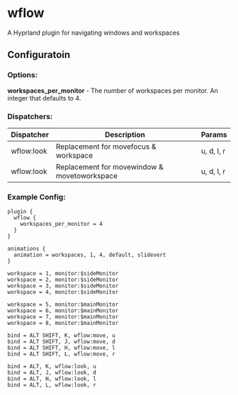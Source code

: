 # wflow
A Hyprland plugin for navigating windows and workspaces

## Configuratoin

### Options:
**workspaces_per_monitor**  -  The number of workspaces per monitor. An integer that defaults to 4.

### Dispatchers:
| Dispatcher | Description | Params |
| -          | -           | -      |
| wflow:look  | Replacement for movefocus & workspace | u, d, l, r|
| wflow:look  | Replacement for movewindow & movetoworkspace | u, d, l, r |

### Example Config:
```
plugin {
  wflow {
    workspaces_per_monitor = 4
  }
}

animations {
  animation = workspaces, 1, 4, default, slidevert
}

workspace = 1, monitor:$sideMonitor
workspace = 2, monitor:$sideMonitor
workspace = 3, monitor:$sideMonitor
workspace = 4, monitor:$sideMonitor

workspace = 5, monitor:$mainMonitor
workspace = 6, monitor:$mainMonitor
workspace = 7, monitor:$mainMonitor
workspace = 8, monitor:$mainMonitor

bind = ALT SHIFT, K, wflow:move, u
bind = ALT SHIFT, J, wflow:move, d
bind = ALT SHIFT, H, wflow:move, l
bind = ALT SHIFT, L, wflow:move, r

bind = ALT, K, wflow:look, u
bind = ALT, J, wflow:look, d
bind = ALT, H, wflow:look, l
bind = ALT, L, wflow:look, r
```

